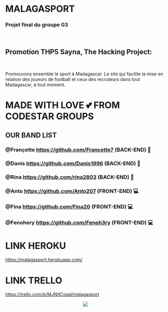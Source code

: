 # MALAGASPORT

<h3>Projet final du groupe 03</h3>
<br>
<h2> Promotion THP5 Sayna, The Hacking Project:</h3> 
<br>
<p>Promouvons ensemble le sport à Madagascar. Le site qui facilite la mise en relation des joueurs de football et ceux des recruteurs dans tout Madagascar, à tout moment.</p>

# MADE WITH LOVE 💕 FROM CODESTAR GROUPS

## OUR BAND LIST

### @Françette https://github.com/Francette7 (BACK-END) 💽
### @Danis https://github.com/Danis1996 (BACK-END) 💽
### @Rina https://github.com/rina2803 (BACK-END) 💽
### @Anto https://github.com/Anto207 (FRONT-END) 💻
### @Fina https://github.com/Fina20 (FRONT-END) 💻
### @Fenohery https://github.com/Fenoh3ry (FRONT-END) 💻

# LINK HEROKU

https://malagasport.herokuapp.com/

# LINK TRELLO
https://trello.com/b/MJNXCoqd/malagasport


<p align="center">
  <img src="https://scontent.ftnr1-1.fna.fbcdn.net/v/t1.0-9/69988462_115812723137372_2061480492720455680_o.jpg?_nc_cat=108&_nc_oc=AQnwe9D3BDI80WiCOsknQK7UJhEzZOjdl6_6FN-38BPJ-8QIhqSz4xWoOUyAUtpyjaA&_nc_ht=scontent.ftnr1-1.fna&oh=b5257040719d6a280cb35d2c35e5a361&oe=5DFB21A7">
</p>
